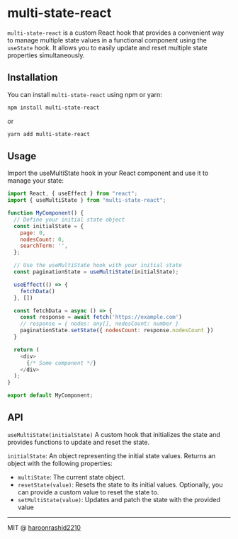# multi-state-react

`multi-state-react` is a custom React hook that provides a convenient way to manage multiple state values in a functional component using the `useState` hook. It allows you to easily update and reset multiple state properties simultaneously.

## Installation

You can install `multi-state-react` using npm or yarn:

```bash
npm install multi-state-react
```

or

```bash
yarn add multi-state-react
```

## Usage

Import the useMultiState hook in your React component and use it to manage your state:

```js
import React, { useEffect } from "react";
import { useMultiState } from "multi-state-react";

function MyComponent() {
  // Define your initial state object
  const initialState = {
    page: 0,
    nodesCount: 0,
    searchTerm: '',
  };

  // Use the useMultiState hook with your initial state
  const paginationState = useMultiState(initialState);

  useEffect(() => {
    fetchData()
  }, [])

  const fetchData = async () => {
    const response = await fetch('https://example.com')
    // response = { nodes: any[], nodesCount: number }
    paginationState.setState({ nodesCount: response.nodesCount })
  }

  return (
    <div>
      {/* Some component */}
    </div>
  );
}

export default MyComponent;
```

## API

`useMultiState(initialState)`
A custom hook that initializes the state and provides functions to update and reset the state.

`initialState`: An object representing the initial state values.
Returns an object with the following properties:

- `multiState`: The current state object.
- `resetState(value)`: Resets the state to its initial values. Optionally, you can provide a custom value to reset the state to.
- `setMultiState(value)`: Updates and patch the state with the provided value

---

MIT @ [haroonrashid2210](https://github.com/haroonrashid2210/multi-state-react)
